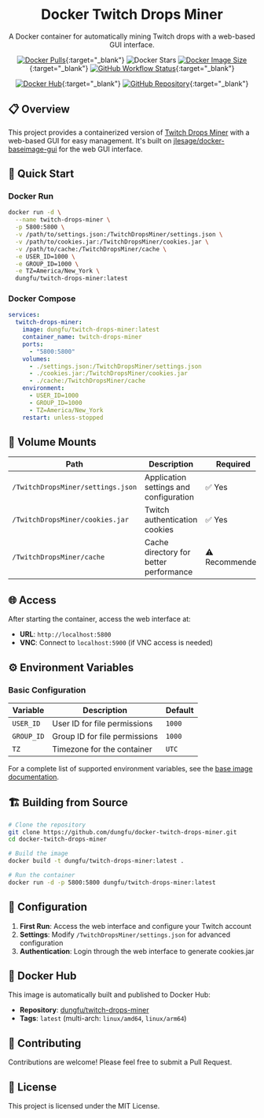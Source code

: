 <div align="center">

# Docker Twitch Drops Miner

A Docker container for automatically mining Twitch drops with a web-based GUI interface.

[<img src="https://img.shields.io/docker/pulls/dungfu/twitch-drops-miner" alt="Docker Pulls">](https://hub.docker.com/r/dungfu/twitch-drops-miner){:target="_blank"}
<img src="https://img.shields.io/docker/stars/dungfu/twitch-drops-miner?style=flat-square" alt="Docker Stars">
[<img src="https://img.shields.io/docker/image-size/dungfu/twitch-drops-miner/latest" alt="Docker Image Size">](https://hub.docker.com/r/dungfu/twitch-drops-miner){:target="_blank"}
[<img src="https://img.shields.io/github/actions/workflow/status/fireph/docker-twitch-drops-miner/dockerimage-main.yml" alt="GitHub Workflow Status">](https://github.com/fireph/docker-twitch-drops-miner/actions){:target="_blank"}

[<img src="https://img.shields.io/badge/Open%20On-DockerHub-blue?style=for-the-badge&logo=docker" alt="Docker Hub">](https://hub.docker.com/r/dungfu/twitch-drops-miner){:target="_blank"} [<img src="https://img.shields.io/badge/GitHub-Repository-blue?style=for-the-badge&logo=github" alt="GitHub Repository">](https://github.com/fireph/docker-twitch-drops-miner){:target="_blank"}

</div>

## 📋 Overview

This project provides a containerized version of [Twitch Drops Miner](https://github.com/DevilXD/TwitchDropsMiner) with a web-based GUI for easy management. It's built on [jlesage/docker-baseimage-gui](https://github.com/jlesage/docker-baseimage-gui) for the web GUI interface.

## 🚀 Quick Start

### Docker Run

```bash
docker run -d \
  --name twitch-drops-miner \
  -p 5800:5800 \
  -v /path/to/settings.json:/TwitchDropsMiner/settings.json \
  -v /path/to/cookies.jar:/TwitchDropsMiner/cookies.jar \
  -v /path/to/cache:/TwitchDropsMiner/cache \
  -e USER_ID=1000 \
  -e GROUP_ID=1000 \
  -e TZ=America/New_York \
  dungfu/twitch-drops-miner:latest
```

### Docker Compose

```yaml
services:
  twitch-drops-miner:
    image: dungfu/twitch-drops-miner:latest
    container_name: twitch-drops-miner
    ports:
      - "5800:5800"
    volumes:
      - ./settings.json:/TwitchDropsMiner/settings.json
      - ./cookies.jar:/TwitchDropsMiner/cookies.jar
      - ./cache:/TwitchDropsMiner/cache
    environment:
      - USER_ID=1000
      - GROUP_ID=1000
      - TZ=America/New_York
    restart: unless-stopped
```

## 📁 Volume Mounts

| Path | Description | Required |
|------|-------------|----------|
| `/TwitchDropsMiner/settings.json` | Application settings and configuration | ✅ Yes |
| `/TwitchDropsMiner/cookies.jar` | Twitch authentication cookies | ✅ Yes |
| `/TwitchDropsMiner/cache` | Cache directory for better performance | ⚠️ Recommended |

## 🌐 Access

After starting the container, access the web interface at:
- **URL**: `http://localhost:5800`
- **VNC**: Connect to `localhost:5900` (if VNC access is needed)

## ⚙️ Environment Variables

### Basic Configuration

| Variable | Description | Default |
|----------|-------------|---------|
| `USER_ID` | User ID for file permissions | `1000` |
| `GROUP_ID` | Group ID for file permissions | `1000` |
| `TZ` | Timezone for the container | `UTC` |

For a complete list of supported environment variables, see the [base image documentation](https://github.com/jlesage/docker-baseimage-gui#environment-variables).

## 🏗️ Building from Source

```bash
# Clone the repository
git clone https://github.com/dungfu/docker-twitch-drops-miner.git
cd docker-twitch-drops-miner

# Build the image
docker build -t dungfu/twitch-drops-miner:latest .

# Run the container
docker run -d -p 5800:5800 dungfu/twitch-drops-miner:latest
```

## 🔧 Configuration

1. **First Run**: Access the web interface and configure your Twitch account
2. **Settings**: Modify `/TwitchDropsMiner/settings.json` for advanced configuration
3. **Authentication**: Login through the web interface to generate cookies.jar

## 🐳 Docker Hub

This image is automatically built and published to Docker Hub:
- **Repository**: [dungfu/twitch-drops-miner](https://hub.docker.com/r/dungfu/twitch-drops-miner)
- **Tags**: `latest` (multi-arch: `linux/amd64`, `linux/arm64`)

## 🤝 Contributing

Contributions are welcome! Please feel free to submit a Pull Request.

## 📜 License

This project is licensed under the MIT License.
